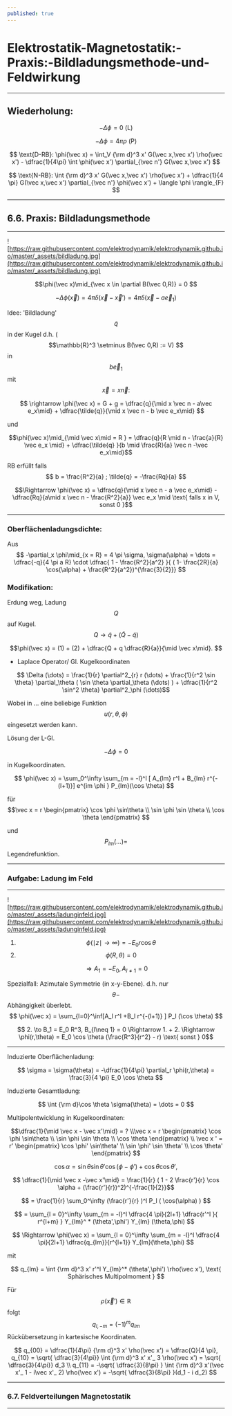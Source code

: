 ```yaml
---
published: true
---
```

# Elektrostatik-Magnetostatik:-Praxis:-Bildladungsmethode-und-Feldwirkung

---

## Wiederholung:

$$ -\Delta \phi = 0 \text{ (L)} $$

$$ -\Delta \phi = 4 \pi \rho \text{ (P) } $$

$$ \text{D-RB}: \phi(\vec x) = \int_V {\rm d}^3 x' G(\vec x,\vec x') \rho(\vec x') - \dfrac{1}{4\pi} \int \phi(\vec x') \partial_{\vec n'} G(\vec x,\vec x') $$

$$ \text{N-RB}: \int {\rm d}^3 x' G(\vec x,\vec x') \rho(\vec x') + \dfrac{1}{4 \pi} G(\vec x,\vec x') \partial_{\vec n'} \phi(\vec x') + \langle \phi \rangle_{F} $$

---

## 6.6. Praxis: Bildladungsmethode

---
![https://raw.githubusercontent.com/elektrodynamik/elektrodynamik.github.io/master/_assets/bildladung.jpg](https://raw.githubusercontent.com/elektrodynamik/elektrodynamik.github.io/master/_assets/bildladung.jpg)

$$\phi(\vec x)\mid_{\vec x \in \partial B(\vec 0,R)} = 0 $$

$$-\Delta \phi(\vec x) = 4 \pi \delta(\vec x - \vec x') = 4 \pi \delta(\vec x - a \vec e_1) $$

Idee: 'Bildladung'  $$ \tilde{q}$$ in der Kugel d.h. ($$\mathbb{R}^3 \setminus B(\vec 0,R) := V) $$ in $$b \vec e_1 $$ mit $$ \vec x = x \vec n :$$ 

$$ \rightarrow  \phi(\vec x) = G + g = \dfrac{q}{\mid x \vec n - a\vec e_x\mid} + \dfrac{\tilde{q}}{\mid x \vec n - b \vec e_x\mid} $$

und 

$$\phi(\vec x)\mid_{\mid \vec x\mid = R } = \dfrac{q}{R \mid n - \frac{a}{R} \vec e_x \mid} + \dfrac{\tilde{q} }{b \mid \frac{R}{a} \vec n -\vec e_x\mid}$$

RB erfüllt falls $$ b = \frac{R^2}{a} ; \tilde{q} = -\frac{Rq}{a} $$

$$\Rightarrow \phi(\vec x) = \dfrac{q}{\mid x \vec n - a \vec e_x\mid} - \dfrac{Rq}{a\mid x \vec n - \frac{R^2}{a}} \vec e_x \mid \text{ falls x in V, sonst 0 }$$

---

### Oberflächenladungsdichte:

Aus $$ -\partial_x \phi\mid_{x = R} = 4 \pi \sigma, \sigma(\alpha) = \dots = \dfrac{-q}{4 \pi a R} \cdot \dfrac{ 1 - \frac{R^2}{a^2} }{ ( 1- \frac{2R}{a} \cos(\alpha) + \frac{R^2}{a^2})^{\frac{3}{2}}} $$

### Modifikation:
Erdung weg, Ladung $$Q$$ auf Kugel. $$Q \to \tilde{q} + (\tilde{Q}-\tilde{q})$$ 

$$\phi(\vec x) = (1) + (2) + \dfrac{Q + q \dfrac{R}{a}}{\mid \vec x\mid}. $$

- Laplace Operator/ Gl. Kugelkoordinaten

$$ \Delta (\dots) = \frac{1}{r} \partial^2_{r} r (\dots) + \frac{1}{r^2 \sin \theta} \partial_\theta ( \sin \theta \partial_\theta (\dots) ) + \dfrac{1}{r^2 \sin^2 \theta} \partial^2_\phi (\dots)$$

Wobei in ... eine beliebige Funktion $$u(r,\theta,\phi) $$ eingesetzt werden kann.

Lösung der L-Gl.

$$ -\Delta \phi = 0 $$

in Kugelkoordinaten.

$$ \phi(\vec x) = \sum_0^\infty \sum_{m = -l}^l [ A_{lm} r^l + B_{lm} r^{-(l+1)}] e^{im \phi } P_{lm}(\cos \theta) $$

für $$\vec x  = r \begin{pmatrix} \cos \phi \sin\theta \\ \sin \phi \sin \theta \\ \cos \theta \end{pmatrix} $$

und $$ P_{lm}(\dots) = $$ Legendrefunktion.

---

### Aufgabe: Ladung im Feld

---
![https://raw.githubusercontent.com/elektrodynamik/elektrodynamik.github.io/master/_assets/ladunginfeld.jpg](https://raw.githubusercontent.com/elektrodynamik/elektrodynamik.github.io/master/_assets/ladunginfeld.jpg)

1. $$ \phi(\mid z\mid \to \infty ) = - E_0 r \cos \theta $$
2. $$\phi(R,\theta) = 0 $$

$$ \Rightarrow A_1 = -E_0, A_{l\neq 1} = 0$$

Spezialfall: Azimutale Symmetrie (in x-y-Ebene). d.h. nur $$ \theta-$$Abhängigkeit überlebt.
$$ \phi(\vec x) = \sum_{l=0}^\inf[A_l r^l +B_l r^{-(l+1)} ] P_l (\cos \theta) $$

$$ 2. \to B_1 = E_0 R^3, B_{l\neq 1} = 0 \Rightarrow 1. + 2. \Rightarrow \phi(r,\theta) = E_0 \cos \theta (\frac{R^3}{r^2} - r) \text{ sonst } 0$$

---

Induzierte Oberflächenladung:

$$ \sigma = \sigma(\theta) = -\dfrac{1}{4\pi} \partial_r \phi(r,\theta) = \frac{3}{4 \pi} E_0 \cos \theta $$

Induzierte Gesamtladung:

$$ \int {\rm d}\cos \theta \sigma(\theta) = \dots = 0 $$

Multipolentwicklung in Kugelkoordinaten:

$$\dfrac{1}{\mid \vec x - \vec x'\mid} = ? \\\vec x =  r \begin{pmatrix} \cos \phi \sin\theta \\ \sin \phi \sin \theta \\ \cos \theta \end{pmatrix} \\ \vec x ' = r' \begin{pmatrix} \cos \phi' \sin\theta' \\ \sin \phi' \sin \theta' \\ \cos \theta' \end{pmatrix} $$


$$ \cos \alpha = \sin \theta \sin \theta' \cos(\phi - \phi') + \cos \theta \cos \theta', $$

$$ \dfrac{1}{\mid \vec x -\vec x'\mid} = \frac{1}{r} ( 1 - 2 \frac{r'}{r} \cos \alpha + (\frac{r'}{r})^2)^{-\frac{1}{2}}$$

$$ = \frac{1}{r} \sum_0^\infty (\frac{r'}{r} )^l P_l ( \cos(\alpha) ) $$ 

$$ = \sum_{l = 0}^\infty \sum_{m = -l}^l \dfrac{4 \pi}{2l+1} \dfrac{r'^l }{ r^{l+m} } Y_{lm}^ * (\theta',\phi') Y_{lm} (\theta,\phi) $$

$$ \Rightarrow \phi(\vec x) = \sum_{l = 0}^\infty \sum_{m = -l}^l \dfrac{4 \pi}{2l+1} \dfrac{q_{lm}}{r^{l+1}} Y_{lm}(\theta,\phi) $$

mit

$$ q_{lm} = \int {\rm d}^3 x' r'^l Y_{lm}^* (\theta',\phi') \rho(\vec x'), \text{ Sphärisches Multipolmoment } $$

Für $$\rho(\vec x') \in \mathbb{R} $$ folgt $$ q_{l,-m} = (-1)^m q_{lm} $$
Rückübersetzung in kartesische Koordinaten.

$$ q_{00} = \dfrac{1}{4\pi} {\rm d}^3 x' \rho(\vec x') = \dfrac{Q}{4 \pi}, q_{10} = \sqrt{ \dfrac{3}{4\pi}} \int {\rm d}^3 x' x'_ 3 \rho(\vec x') = \sqrt{ \dfrac{3}{4\pi}} d_3 \\ 
q_{11} = -\sqrt{ \dfrac{3}{8\pi} } \int {\rm d}^3 x'(\vec x'_ 1 - i\vec x'_ 2) \rho(\vec x') = -\sqrt{ \dfrac{3}{8\pi} }(d_1 - i d_2) $$

---

### 6.7. Feldverteilungen Magnetostatik

---